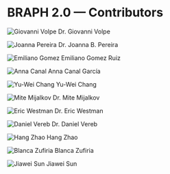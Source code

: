 # BRAPH 2.0 — Contributors

![Giovanni Volpe](figures/giovanni_volpe.png)
Dr. Giovanni Volpe

![Joanna Pereira](figures/joana_pereira.png)
Dr. Joanna B. Pereira

![Emiliano Gomez](figures/emiliano_gomez.png)
Emiliano Gomez Ruiz

![Anna Canal](figures/anna_canal.png)
Anna Canal García

![Yu-Wei Chang](figures/yuwei_chang.png)
Yu-Wei Chang

![Mite Mijalkov](figures/mite_mijalkov.png)
Dr. Mite Mijalkov

![Eric Westman](figures/eric_westman.png)
Dr. Eric Westman

![Daniel Vereb](figures/daniel_vereb.png)
Dr. Daniel Vereb

![Hang Zhao](figures/hang_zhao.png)
Hang Zhao

![Blanca Zufiria](figures/blanca_zufiria.png)
Blanca Zufiria

![Jiawei Sun](figures/jiawei_sun.png)
Jiawei Sun
